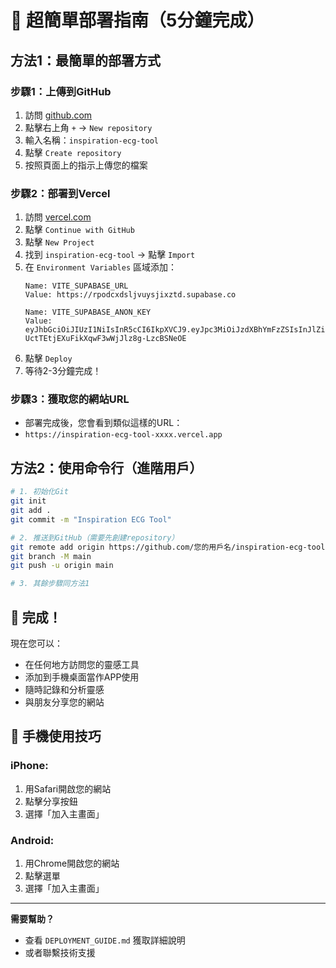 # 🚀 超簡單部署指南（5分鐘完成）

## 方法1：最簡單的部署方式

### 步驟1：上傳到GitHub
1. 訪問 [github.com](https://github.com)
2. 點擊右上角 `+` → `New repository`
3. 輸入名稱：`inspiration-ecg-tool`
4. 點擊 `Create repository`
5. 按照頁面上的指示上傳您的檔案

### 步驟2：部署到Vercel
1. 訪問 [vercel.com](https://vercel.com)
2. 點擊 `Continue with GitHub`
3. 點擊 `New Project`
4. 找到 `inspiration-ecg-tool` → 點擊 `Import`
5. 在 `Environment Variables` 區域添加：
   ```
   Name: VITE_SUPABASE_URL
   Value: https://rpodcxdsljvuysjixztd.supabase.co
   
   Name: VITE_SUPABASE_ANON_KEY  
   Value: eyJhbGciOiJIUzI1NiIsInR5cCI6IkpXVCJ9.eyJpc3MiOiJzdXBhYmFzZSIsInJlZiI6InJwb2RjeGRzbGp2dXlzaWp4enRkIiwicm9sZSI6ImFub24iLCJpYXQiOjE3NTM5OTEwNjEsImV4cCI6MjA2OTU2NzA2MX0.vQBJTl-UctTEtjEXuFikXqwF3wWjJlz8g-LzcBSNeOE
   ```
6. 點擊 `Deploy`
7. 等待2-3分鐘完成！

### 步驟3：獲取您的網站URL
- 部署完成後，您會看到類似這樣的URL：
- `https://inspiration-ecg-tool-xxxx.vercel.app`

## 方法2：使用命令行（進階用戶）

```bash
# 1. 初始化Git
git init
git add .
git commit -m "Inspiration ECG Tool"

# 2. 推送到GitHub（需要先創建repository）
git remote add origin https://github.com/您的用戶名/inspiration-ecg-tool.git
git branch -M main
git push -u origin main

# 3. 其餘步驟同方法1
```

## 🎉 完成！

現在您可以：
- 在任何地方訪問您的靈感工具
- 添加到手機桌面當作APP使用
- 隨時記錄和分析靈感
- 與朋友分享您的網站

## 📱 手機使用技巧

### iPhone:
1. 用Safari開啟您的網站
2. 點擊分享按鈕
3. 選擇「加入主畫面」

### Android:
1. 用Chrome開啟您的網站
2. 點擊選單
3. 選擇「加入主畫面」

---

**需要幫助？** 
- 查看 `DEPLOYMENT_GUIDE.md` 獲取詳細說明
- 或者聯繫技術支援